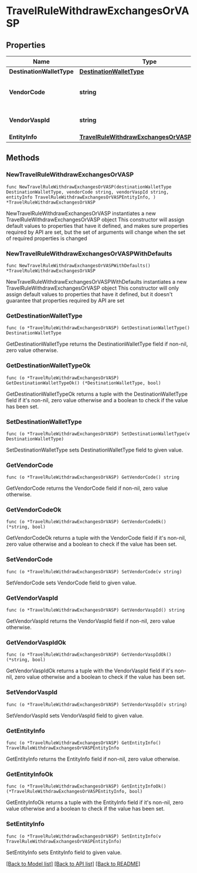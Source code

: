 # TravelRuleWithdrawExchangesOrVASP

## Properties

Name | Type | Description | Notes
------------ | ------------- | ------------- | -------------
**DestinationWalletType** | [**DestinationWalletType**](DestinationWalletType.md) |  | 
**VendorCode** | **string** | The vendor code for exchanges or VASPs. | 
**VendorVaspId** | **string** | The unique identifier of the VASP. | 
**EntityInfo** | [**TravelRuleWithdrawExchangesOrVASPEntityInfo**](TravelRuleWithdrawExchangesOrVASPEntityInfo.md) |  | 

## Methods

### NewTravelRuleWithdrawExchangesOrVASP

`func NewTravelRuleWithdrawExchangesOrVASP(destinationWalletType DestinationWalletType, vendorCode string, vendorVaspId string, entityInfo TravelRuleWithdrawExchangesOrVASPEntityInfo, ) *TravelRuleWithdrawExchangesOrVASP`

NewTravelRuleWithdrawExchangesOrVASP instantiates a new TravelRuleWithdrawExchangesOrVASP object
This constructor will assign default values to properties that have it defined,
and makes sure properties required by API are set, but the set of arguments
will change when the set of required properties is changed

### NewTravelRuleWithdrawExchangesOrVASPWithDefaults

`func NewTravelRuleWithdrawExchangesOrVASPWithDefaults() *TravelRuleWithdrawExchangesOrVASP`

NewTravelRuleWithdrawExchangesOrVASPWithDefaults instantiates a new TravelRuleWithdrawExchangesOrVASP object
This constructor will only assign default values to properties that have it defined,
but it doesn't guarantee that properties required by API are set

### GetDestinationWalletType

`func (o *TravelRuleWithdrawExchangesOrVASP) GetDestinationWalletType() DestinationWalletType`

GetDestinationWalletType returns the DestinationWalletType field if non-nil, zero value otherwise.

### GetDestinationWalletTypeOk

`func (o *TravelRuleWithdrawExchangesOrVASP) GetDestinationWalletTypeOk() (*DestinationWalletType, bool)`

GetDestinationWalletTypeOk returns a tuple with the DestinationWalletType field if it's non-nil, zero value otherwise
and a boolean to check if the value has been set.

### SetDestinationWalletType

`func (o *TravelRuleWithdrawExchangesOrVASP) SetDestinationWalletType(v DestinationWalletType)`

SetDestinationWalletType sets DestinationWalletType field to given value.


### GetVendorCode

`func (o *TravelRuleWithdrawExchangesOrVASP) GetVendorCode() string`

GetVendorCode returns the VendorCode field if non-nil, zero value otherwise.

### GetVendorCodeOk

`func (o *TravelRuleWithdrawExchangesOrVASP) GetVendorCodeOk() (*string, bool)`

GetVendorCodeOk returns a tuple with the VendorCode field if it's non-nil, zero value otherwise
and a boolean to check if the value has been set.

### SetVendorCode

`func (o *TravelRuleWithdrawExchangesOrVASP) SetVendorCode(v string)`

SetVendorCode sets VendorCode field to given value.


### GetVendorVaspId

`func (o *TravelRuleWithdrawExchangesOrVASP) GetVendorVaspId() string`

GetVendorVaspId returns the VendorVaspId field if non-nil, zero value otherwise.

### GetVendorVaspIdOk

`func (o *TravelRuleWithdrawExchangesOrVASP) GetVendorVaspIdOk() (*string, bool)`

GetVendorVaspIdOk returns a tuple with the VendorVaspId field if it's non-nil, zero value otherwise
and a boolean to check if the value has been set.

### SetVendorVaspId

`func (o *TravelRuleWithdrawExchangesOrVASP) SetVendorVaspId(v string)`

SetVendorVaspId sets VendorVaspId field to given value.


### GetEntityInfo

`func (o *TravelRuleWithdrawExchangesOrVASP) GetEntityInfo() TravelRuleWithdrawExchangesOrVASPEntityInfo`

GetEntityInfo returns the EntityInfo field if non-nil, zero value otherwise.

### GetEntityInfoOk

`func (o *TravelRuleWithdrawExchangesOrVASP) GetEntityInfoOk() (*TravelRuleWithdrawExchangesOrVASPEntityInfo, bool)`

GetEntityInfoOk returns a tuple with the EntityInfo field if it's non-nil, zero value otherwise
and a boolean to check if the value has been set.

### SetEntityInfo

`func (o *TravelRuleWithdrawExchangesOrVASP) SetEntityInfo(v TravelRuleWithdrawExchangesOrVASPEntityInfo)`

SetEntityInfo sets EntityInfo field to given value.



[[Back to Model list]](../README.md#documentation-for-models) [[Back to API list]](../README.md#documentation-for-api-endpoints) [[Back to README]](../README.md)


